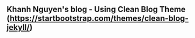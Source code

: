 ## Khanh Nguyen's blog - Using Clean Blog Theme (https://startbootstrap.com/themes/clean-blog-jekyll/)
